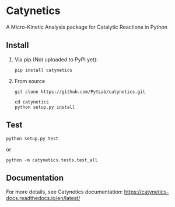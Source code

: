 # Catynetics

A Micro-Kinetic Analysis package for Catalytic Reactions in Python

## Install

1. Via pip (Not uploaded to PyPI yet):

    ```shell
    pip install catynetics
    ```

2. From source

    ```shell
    git clone https://github.com/PytLab/catynetics.git

    cd catynetics
    python setup.py install
    ```

## Test

```shell
python setup.py test
```

or 

```shell
python -m catynetics.tests.test_all
```

## Documentation

For more details, see Catynetics documentation: https://catynetics-docs.readthedocs.io/en/latest/

